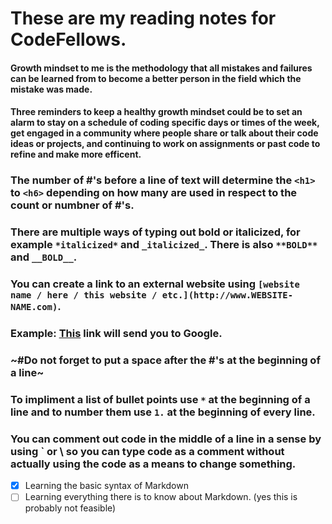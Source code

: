 # These are my reading notes for CodeFellows.

#### Growth mindset to me is the methodology that all mistakes and failures can be learned from to become a better person in the field which the mistake was made.
#### Three reminders to keep a healthy growth mindset could be to set an alarm to stay on a schedule of coding specific days or times of the week, get engaged in a community where people share or talk about their code ideas or projects, and continuing to work on assignments or past code to refine and make more efficent.

### The number of #'s before a line of text will determine the `<h1>` to `<h6>` depending on how many are used in respect to the count or numbner of #'s.
### There are multiple ways of typing out bold or italicized, for example `*italicized*` and `_italicized_`. There is also `**BOLD**` and `__BOLD__`.
### You can create a link to an external website using `[website name / here / this website / etc.](http://www.WEBSITE-NAME.com)`.
### Example: [This](http://www.google.com) link will send you to Google.
### ~#Do not forget to put a space after the #'s at the beginning of a line~
### To impliment a list of bullet points use `*` at the beginning of a line and to number them use `1.` at the beginning of every line.
### You can comment out code in the middle of a line in a sense by using \` or \\ so you can type code as a comment without actually using the code as a means to change something.
- [X] Learning the basic syntax of Markdown
- [ ] Learning everything there is to know about Markdown. (yes this is probably not feasible)
